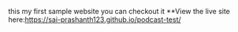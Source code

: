 this my first sample website you can checkout it **View the live site here:https://sai-prashanth123.github.io/podcast-test/
